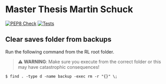 # Master Thesis Martin Schuck

[![PEP8 Check](https://github.com/amacati/rl/actions/workflows/linting.yaml/badge.svg)](https://github.com/amacati/rl/actions/workflows/linting.yaml)
[![Tests](https://github.com/amacati/rl/actions/workflows/testing.yaml/badge.svg)](https://github.com/amacati/rl/actions/workflows/testing.yaml)

## Clear saves folder from backups

Run the following command from the RL root folder.

> :warning: **WARNING**: Make sure you execute from the correct folder or this may have catastrophic consequences!

```$ find . -type d -name backup -exec rm -r "{}" \;```
